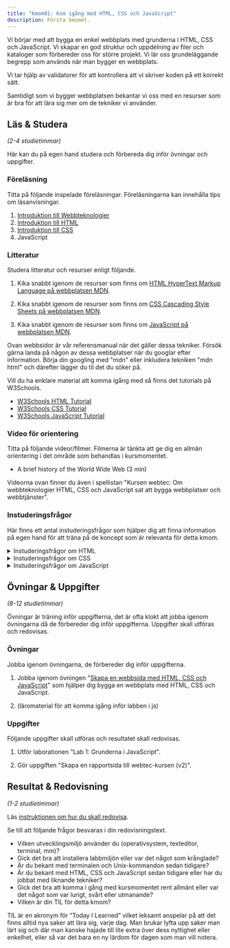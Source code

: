 ```yaml
---
title: "Kmom01: Kom igång med HTML, CSS och JavaScript" 
description: Första kmomet.
---
```


Vi börjar med att bygga en enkel webbplats med grunderna i HTML, CSS och JavaScript. Vi skapar en god struktur och uppdelning av filer och kataloger som förbereder oss för större projekt. Vi lär oss grundeläggande begrepp som används när man bygger en webbplats.

Vi tar hjälp av validatorer för att kontrollera att vi skriver koden på ett korrekt sätt.

Samtidigt som vi bygger webbplatsen bekantar vi oss med en resurser som är bra för att lära sig mer om de tekniker vi använder.



## Läs & Studera

_(2-4 studietimmar)_

Här kan du på egen hand studera och förbereda dig inför övningar och uppgifter.




### Föreläsning

Titta på följande inspelade föreläsningar. Föreläsningarna kan innehålla tips om läsanvisningar.

1. [Introduktion till Webbteknologier](./laromaterial/forelasning/introduktion-till-webbteknologier)
1. [Introduktion till HTML](./laromaterial/forelasning/introduktion-till-html)
1. [Introduktion till CSS](./laromaterial/forelasning/introduktion-till-css)
1. JavaScript



### Litteratur

Studera litteratur och resurser enligt följande.

1. Kika snabbt igenom de resurser som finns om [HTML HyperText Markup Language på webbplatsen MDN](https://developer.mozilla.org/en-US/docs/Web/HTML).

1. Kika snabbt igenom de resurser som finns om [CSS Cascading Style Sheets på webbplatsen MDN](https://developer.mozilla.org/en-US/docs/Web/CSS).

1. Kika snabbt igenom de resurser som finns om [JavaScript på webbplatsen MDN](https://developer.mozilla.org/en-US/docs/Web/JavaScript).

Ovan webbsidor är vår referensmanual när det gäller dessa tekniker. Försök gärna landa på någon av dessa webbplatser när du googlar efter information. Börja din googling med "mdn" eller inkludera tekniken "mdn html" och därefter lägger du til det du söker på.

Vill du ha enklare material att komma igång med så finns det tutorials på W3Schools.

* [W3Schools HTML Tutorial](https://www.w3schools.com/html/)
* [W3Schools CSS Tutorial](https://www.w3schools.com/css/)
* [W3Schools JavaScript Tutorial](https://www.w3schools.com/js/)



### Video för orientering

Titta på följande videor/filmer. Filmerna är tänkta att ge dig en allmän orientering i det område som behandlas i kursmomentet.

* A brief history of the World Wide Web (3 min)

Videorna ovan finner du även i spellistan "Kursen webtec: Om webbteknologier HTML, CSS och JavaScript sat att bygga webbplatser och webbtjänster".



### Instuderingsfrågor

Här finns ett antal instuderingsfrågor som hjälper dig att finna information på egen hand för att träna på de koncept som är relevanta för detta kmom.

<details>
<summary>Instuderingsfrågor om HTML</summary>

1. Vad står HTML för?

</details>

<details>
<summary>Instuderingsfrågor om CSS</summary>

1. Vad står CSS för?

</details>

<details>
<summary>Instuderingsfrågor om JavaScript</summary>

1. Ge en kort historik över programmeringsspråket JavaScript.

</details>



## Övningar & Uppgifter

_(8-12 studietimmar)_

Övningar är träning inför uppgifterna, det är ofta klokt att jobba igenom övningarna då de förbereder dig inför uppgifterna. Uppgifter skall utföras och redovisas.



### Övningar

Jobba igenom övningarna, de förbereder dig inför uppgifterna.

1. Jobba igenom övningen "[Skapa en webbsida med HTML, CSS och JavaScript](./laromaterial/ovning/skapa-en-webbsida-med-html-css-och-javascript)" som hjälper dig bygga en webbplats med HTML, CSS och JavaScript.

1. (läromaterial för att komma igång inför labben i js)



### Uppgifter

Följande uppgifter skall utföras och resultatet skall redovisas.

1. Utför laborationen "Lab 1: Grunderna i JavaScript".

1. Gör uppgiften "Skapa en rapportsida till webtec-kursen (v2)".



## Resultat & Redovisning

_(1-2 studietimmar)_

Läs [instruktionen om hur du skall redovisa](./laromaterial/instruktion/resultat-och-redovisning).

Se till att följande frågor besvaras i din redovisningstext.

* Vilken utvecklingsmiljö använder du (operativsystem, texteditor, terminal, mm)?
* Gick det bra att installera labbmiljön eller var det något som krånglade?
* Är du bekant med terminalen och Unix-kommandon sedan tidigare?
* Är du bekant med HTML, CSS och JavaScript sedan tidigare eller har du jobbat med liknande tekniker?
* Gick det bra att komma i gång med kursmomentet rent allmänt eller var det något som var lurigt, svårt eller utmanande?
* Vilken är din TIL för detta kmom?

TIL är en akronym för “Today I Learned” vilket leksamt anspelar på att det finns alltid nya saker att lära sig, varje dag. Man brukar lyfta upp saker man lärt sig och där man kanske hajade till lite extra över dess nyttighet eller enkelhet, eller så var det bara en ny lärdom för dagen som man vill notera.

